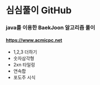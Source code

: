 <html>
<head>
	<meta charset="UTF-8">
</head>
<body>
<h1>심심풀이 GitHub</h1>
<h3>java를 이용한 BaekJoon 알고리즘 풀이</h3>
<h4><a href=https://www.acmicpc.net>https://www.acmicpc.net</a></h4>

<ul>
<li>1,2,3 더하기</li>
<li>숫자삼각형</li>
<li>2xn 타일링</li>
<li>연속합</li>
<li>포도주 시식</li>
</ul>

</body>
</html>
